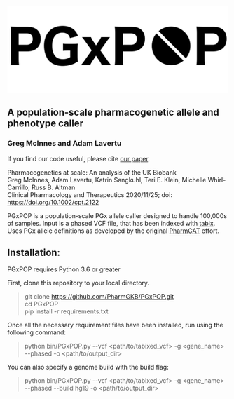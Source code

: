 ![PGX_POP_logo](logo/PGxPop_logo.png)
## A population-scale pharmacogenetic allele and phenotype caller  
### Greg McInnes and Adam Lavertu  

If you find our code useful, please cite [our paper](https://doi.org/10.1002/cpt.2122).

Pharmacogenetics at scale: An analysis of the UK Biobank<br />
Greg McInnes, Adam Lavertu, Katrin Sangkuhl, Teri E. Klein, Michelle Whirl-Carrillo, Russ B. Altman<br />
Clinical Pharmacology and Therapeutics 2020/11/25; doi: https://doi.org/10.1002/cpt.2122<br />

PGxPOP is a population-scale PGx allele caller designed to handle 100,000s of samples. Input is a phased VCF file, that has been indexed with [tabix](http://www.htslib.org/doc/tabix.html). 
Uses PGx allele definitions as developed by the original [PharmCAT](https://github.com/PharmGKB/PharmCAT) effort.

## Installation:

PGxPOP requires Python 3.6 or greater

First, clone this repository to your local directory.

> git clone https://github.com/PharmGKB/PGxPOP.git  
> cd PGxPOP  
> pip install -r requirements.txt

Once all the necessary requirement files have been installed, run using the following command:

> python bin/PGxPOP.py --vcf <path/to/tabixed_vcf> -g <gene_name> --phased -o <path/to/output_dir>

You can also specify a genome build with the build flag:

> python bin/PGxPOP.py --vcf <path/to/tabixed_vcf> -g <gene_name> --phased --build hg19 -o <path/to/output_dir>


